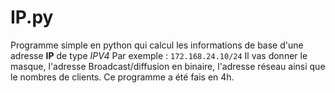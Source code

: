 # IP.py

Programme simple en python qui calcul les informations de base d'une adresse __IP__ de type _IPV4_
    Par exemple : ```172.168.24.10/24```
    Il vas donner le masque, l'adresse Broadcast/diffusion en binaire, l'adresse réseau ainsi que le nombres de clients.
    Ce programme a été fais en 4h.
